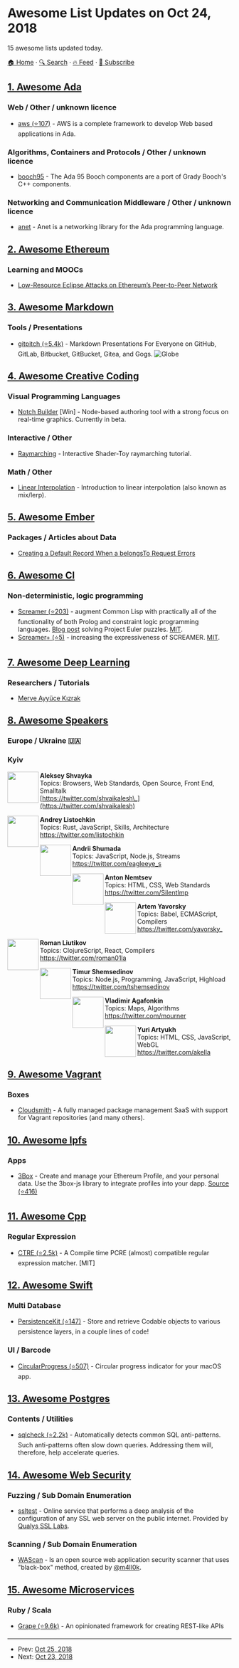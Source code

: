 # Awesome List Updates on Oct 24, 2018

15 awesome lists updated today.

[🏠 Home](/README.md) · [🔍 Search](https://test.trackawesomelist.com/search/) · [🔥 Feed](https://test.trackawesomelist.com/rss.xml) · [📮 Subscribe](https://trackawesomelist.us17.list-manage.com/subscribe?u=d2f0117aa829c83a63ec63c2f&id=36a103854c)



## [1. Awesome Ada](/content/ohenley/awesome-ada/README.md)

### Web / Other / unknown licence

*   [aws (⭐107)](https://github.com/AdaCore/aws) - AWS is a complete framework to develop Web based applications in Ada.

### Algorithms, Containers and Protocols / Other / unknown licence

*   [booch95](https://sourceforge.net/projects/booch95/) - The Ada 95 Booch components are a port of Grady Booch's C++ components.

### Networking and Communication Middleware / Other / unknown licence

*   [anet](https://www.codelabs.ch/anet/) - Anet is a networking library for the Ada programming language.

## [2. Awesome Ethereum](/content/ttumiel/Awesome-Ethereum/README.md)

### Learning and MOOCs

*   [Low-Resource Eclipse Attacks on Ethereum’s Peer-to-Peer Network](https://www.cs.bu.edu/\~goldbe/projects/eclipseEth.pdf)

## [3. Awesome Markdown](/content/BubuAnabelas/awesome-markdown/README.md)

### Tools / Presentations

*   [gitpitch (⭐5.4k)](https://github.com/gitpitch/gitpitch/) - Markdown Presentations For Everyone on GitHub, GitLab, Bitbucket, GitBucket, Gitea, and Gogs. ![Globe](https://maxcdn.icons8.com/Color/PNG/24/Maps/globe-24.png "Globe")

## [4. Awesome Creative Coding](/content/terkelg/awesome-creative-coding/README.md)

### Visual Programming Languages

*   [Notch Builder](https://www.notch.one) \[Win] - Node-based authoring tool with a strong focus on real-time graphics. Currently in beta.

### Interactive / Other

*   [Raymarching](https://www.shadertoy.com/view/4dSfRc) - Interactive Shader-Toy raymarching tutorial.

### Math / Other

*   [Linear Interpolation](https://mattdesl.svbtle.com/linear-interpolation) - Introduction to linear interpolation (also known as mix/lerp).

## [5. Awesome Ember](/content/ember-community-russia/awesome-ember/README.md)

### Packages / Articles about Data

*   [Creating a Default Record When a belongsTo Request Errors](https://shipshape.io/blog/ember-data-belongs-to-find-or-create/)

## [6. Awesome Cl](/content/CodyReichert/awesome-cl/README.md)

### Non-deterministic, logic programming

*   [Screamer (⭐203)](https://github.com/nikodemus/screamer) - augment Common
    Lisp with practically all of the functionality of both Prolog and
    constraint logic programming
    languages. [Blog post](https://chriskohlhepp.wordpress.com/reasoning-systems/specification-driven-programming-in-common-lisp/)
    solving Project Euler puzzles. [MIT](https://opensource.org/licenses/MIT).
*   [Screamer+ (⭐5)](https://github.com/yakovzaytsev/screamer-plus) - increasing the expressiveness of SCREAMER. [MIT](https://opensource.org/licenses/MIT).

## [7. Awesome Deep Learning](/content/ChristosChristofidis/awesome-deep-learning/README.md)

### Researchers / Tutorials

*   [Merve Ayyüce Kızrak](http://www.ayyucekizrak.com/)

## [8. Awesome Speakers](/content/karlhorky/awesome-speakers/README.md)

### Europe / Ukraine 🇺🇦

### Kyiv

<img src="https://res.cloudinary.com/dsscw65fc/image/twitter_name/shvaikalesh" height="70px" width="70px" align="left" alt="" />

**Aleksey Shvayka**\
Topics: Browsers, Web Standards, Open Source, Front End, Smalltalk\
[https://twitter.com/shvaikalesh\_](https://twitter.com/shvaikalesh)

<img src="https://res.cloudinary.com/dsscw65fc/image/twitter_name/listochkin" height="70px" width="70px" align="left" alt="" />

**Andrey Listochkin**\
Topics: Rust, JavaScript, Skills, Architecture\
<https://twitter.com/listochkin>

<img src="https://res.cloudinary.com/dsscw65fc/image/twitter_name/eagleeye_s" height="70px" width="70px" align="left" alt="" />

**Andrii Shumada**\
Topics: JavaScript, Node.js, Streams\
<https://twitter.com/eagleeye_s>

<img src="https://res.cloudinary.com/dsscw65fc/image/twitter_name/SilentImp" height="70px" width="70px" align="left" alt="" />

**Anton Nemtsev**\
Topics: HTML, CSS, Web Standards\
<https://twitter.com/SilentImp>

<img src="https://res.cloudinary.com/dsscw65fc/image/twitter_name/yavorsky_" height="70px" width="70px" align="left" alt="" />

**Artem Yavorsky**\
Topics: Babel, ECMAScript, Compilers\
<https://twitter.com/yavorsky_>

<img src="https://res.cloudinary.com/dsscw65fc/image/twitter_name/roman01la" height="70px" width="70px" align="left" alt="" />

**Roman Liutikov**\
Topics: ClojureScript, React, Compilers\
<https://twitter.com/roman01la>

<img src="https://res.cloudinary.com/dsscw65fc/image/twitter_name/tshemsedinov" height="70px" width="70px" align="left" alt="" />

**Timur Shemsedinov**\
Topics: Node.js, Programming, JavaScript, Highload\
<https://twitter.com/tshemsedinov>

<img src="https://res.cloudinary.com/dsscw65fc/image/twitter_name/mourner" height="70px" width="70px" align="left" alt="" />

**Vladimir Agafonkin**\
Topics: Maps, Algorithms\
<https://twitter.com/mourner>

<img src="https://res.cloudinary.com/dsscw65fc/image/twitter_name/akella" height="70px" width="70px" align="left" alt="" />

**Yuri Artyukh**\
Topics: HTML, CSS, JavaScript, WebGL\
<https://twitter.com/akella>

## [9. Awesome Vagrant](/content/iJackUA/awesome-vagrant/README.md)

### Boxes

*   [Cloudsmith](https://cloudsmith.io) - A fully managed package management SaaS with support for Vagrant repositories (and many others).

## [10. Awesome Ipfs](/content/ipfs/awesome-ipfs/README.md)

### Apps

*   [3Box](https://3box.io) - Create and manage your Ethereum Profile, and your personal data. Use the 3box-js library to integrate profiles into your dapp. [Source (⭐416)](https://github.com/uport-project/3box)

## [11. Awesome Cpp](/content/fffaraz/awesome-cpp/README.md)

### Regular Expression

*   [CTRE (⭐2.5k)](https://github.com/hanickadot/compile-time-regular-expressions) - A Compile time PCRE (almost) compatible regular expression matcher. \[MIT]

## [12. Awesome Swift](/content/matteocrippa/awesome-swift/README.md)

### Multi Database

*   [PersistenceKit (⭐147)](https://github.com/Teknasyon-Teknoloji/PersistenceKit) - Store and retrieve Codable objects to various persistence layers, in a couple lines of code!

### UI / Barcode

*   [CircularProgress (⭐507)](https://github.com/sindresorhus/CircularProgress) - Circular progress indicator for your macOS app.

## [13. Awesome Postgres](/content/dhamaniasad/awesome-postgres/README.md)

### Contents / Utilities

*   [sqlcheck (⭐2.2k)](https://github.com/jarulraj/sqlcheck) - Automatically detects common SQL anti-patterns. Such anti-patterns often slow down queries. Addressing them will, therefore, help accelerate queries.

## [14. Awesome Web Security](/content/qazbnm456/awesome-web-security/README.md)

### Fuzzing / Sub Domain Enumeration

*   [ssltest](https://www.ssllabs.com/ssltest/) - Online service that performs a deep analysis of the configuration of any SSL web server on the public internet. Provided by [Qualys SSL Labs](https://www.ssllabs.com).

### Scanning / Sub Domain Enumeration

*   [WAScan](https://github.com/m4ll0k/WAScan) - Is an open source web application security scanner that uses "black-box" method, created by [@m4ll0k](https://github.com/m4ll0k).

## [15. Awesome Microservices](/content/mfornos/awesome-microservices/README.md)

### Ruby / Scala

*   [Grape (⭐9.6k)](https://github.com/ruby-grape/grape) - An opinionated framework for creating REST-like APIs

---

- Prev: [Oct 25, 2018](/content/2018/10/25/README.md)
- Next: [Oct 23, 2018](/content/2018/10/23/README.md)